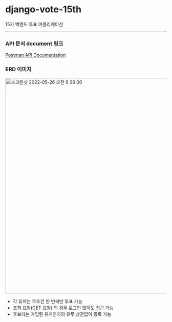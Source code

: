 # django-vote-15th
15기 백엔드 투표 어플리케이션

---

### API 문서 document 링크

[Postman API Documentation](https://documenter.getpostman.com/view/16157648/Uz59Q14o)

### ERD 이미지

<img width="673" alt="스크린샷 2022-05-26 오전 9 26 00" src="https://user-images.githubusercontent.com/78442839/170390704-e4f1ba60-c2af-4db4-987d-46cd9f859572.png">

- 각 유저는 무조건 한 번씩만 투표 가능
- 조회 요청(GET 요청) 의 경우 로그인 없이도 접근 가능
- 후보자는 가입된 유저인지의 유무 상관없이 등록 가능
